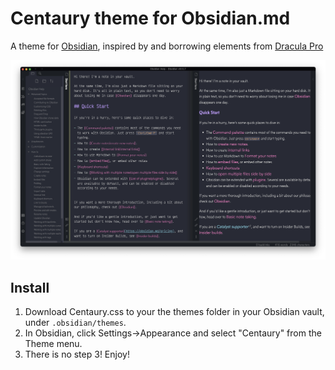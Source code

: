 # Centaury theme for Obsidian.md
A theme for [Obsidian](https://obsidian.md/), inspired by and borrowing elements from [Dracula Pro](https://draculatheme.com/pro)

![screenshot](screenshot.png)

## Install
1. Download Centaury.css to your the themes folder in your Obsidian vault, under `.obsidian/themes`.
2. In Obsidian, click Settings->Appearance and select "Centaury" from the Theme menu.
3. There is no step 3! Enjoy!

